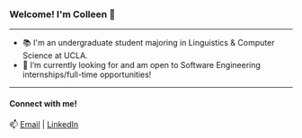 ### Welcome! I'm Colleen 👋
___
- 📚 I'm an undergraduate student majoring in Linguistics & Computer Science at UCLA.
- 💼 I’m currently looking for and am open to Software Engineering internships/full-time opportunities!
___
#### Connect with me!
📫 [Email](colleenlam@ucla.edu) | [LinkedIn](linkedin.com/in/colleenhlam)
